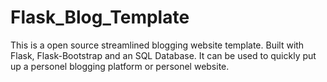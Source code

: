 # Flask_Blog_Template
This is a open source streamlined blogging website template. Built with Flask, Flask-Bootstrap and an SQL Database. It can be used to quickly put up a personel blogging platform or personel website.



